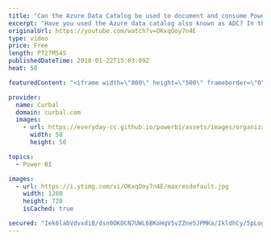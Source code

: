 ```yaml
---
title: "Can the Azure Data Catalog be used to document and consume Power BI models?"
excerpt: "Have you used the Azure data catalog also known as ADC? In this video I will review this service and show you if it is possible to use to discover, publish, annotate and document Power BI models.  What is the Azure Data Catalog? The Microsoft Azure Data Catalog is all about helping you discover, understand,"
originalUrl: https://youtube.com/watch?v=OKxqOoy7n4E
type: video
price: Free
length: PT27M54S
publishedDateTime: 2018-01-22T15:03:09Z
heat: 50

featuredContent: "<iframe width=\"800\" height=\"500\" frameborder=\"0\" src=\"https://www.youtube.com/embed/OKxqOoy7n4E\" allow=\"accelerometer; autoplay; encrypted-media; gyroscope; picture-in-picture\" allowfullscreen></iframe>"

provider:
  name: Curbal
  domain: curbal.com
  images:
    - url: https://everyday-cc.github.io/powerbi/assets/images/organizations/curbal.com-50x50.jpg
      width: 50
      height: 50

topics:
  - Power BI

images:
  - url: https://i.ytimg.com/vi/OKxqOoy7n4E/maxresdefault.jpg
    width: 1280
    height: 720
    isCached: true

secured: "Iek6labVdvxdiB/dsn0OKOCN7UWL6BKoHqV5vZZne5JPMKa/IkldhCy/5pLogzs9fsE6cEoKPn6YvFeePpTUQ4dmBBtFJ2ZNdTtrfcLqQQ2xvBihcaTmGQEqP14bQ2SMLpibMtXPaSkcr7wvixFmlTZu+eggl3peO6Vw5U9YvEyxAwUTjG2m8kC8gcdCy2YbrhaygdVv8lyX/bKHSw2pki9040Ht7oaxDUdESLEfE1P1h3goAGeg/l0vjiqfXQ7EMrm1XDnZS3PfoxOmwGWIbPqgEDv/YhOtwHhrC3SYEbVsxT0QSCaqZH+1orS9vzxQeCef/6ap+BWx6GAplDfUEnN67x4Zi2DccbnFqD3QbG6aylfgktFmtl88EC5HOmOwOkM31PrZPYF5oQ31BFzqW0lSyJU30rCK8bQ7HWtKe6w=;JAmvBx2hHPfOOJY4oA6juA=="
---
```


